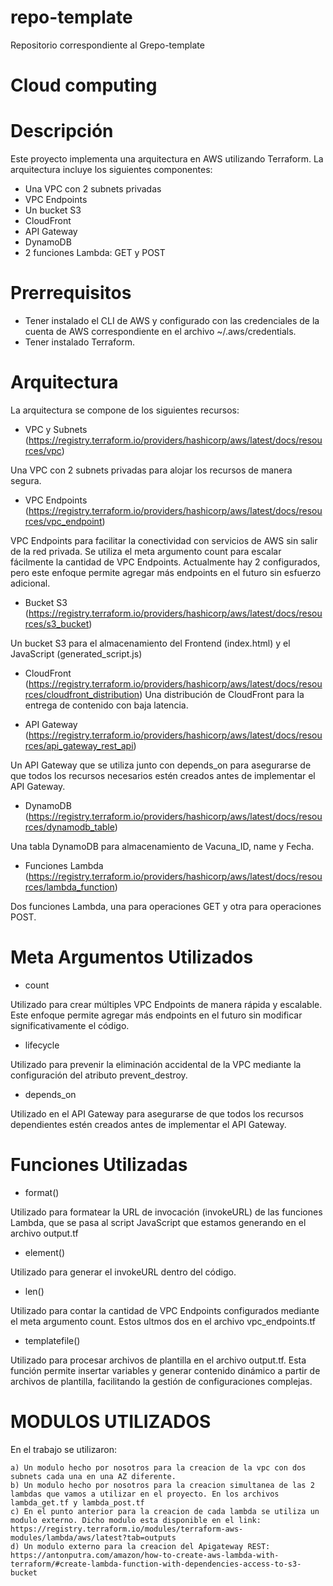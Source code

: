# repo-template
Repositorio correspondiente al Grepo-template

# Cloud computing


# Descripción #

Este proyecto implementa una arquitectura en AWS utilizando Terraform. La arquitectura incluye los siguientes componentes:

- Una VPC con 2 subnets privadas
- VPC Endpoints
- Un bucket S3
- CloudFront
- API Gateway
- DynamoDB
- 2 funciones Lambda: GET y POST

# Prerrequisitos #

- Tener instalado el CLI de AWS y configurado con las credenciales de la cuenta de AWS correspondiente en el archivo ~/.aws/credentials.
- Tener instalado Terraform.

#  Arquitectura #

La arquitectura se compone de los siguientes recursos:

- VPC y Subnets (https://registry.terraform.io/providers/hashicorp/aws/latest/docs/resources/vpc)

Una VPC con 2 subnets privadas para alojar los recursos de manera segura.

- VPC Endpoints (https://registry.terraform.io/providers/hashicorp/aws/latest/docs/resources/vpc_endpoint)

VPC Endpoints para facilitar la conectividad con servicios de AWS sin salir de la red privada. Se utiliza el meta argumento count para escalar fácilmente la cantidad de VPC Endpoints. Actualmente hay 2 configurados, pero este enfoque permite agregar más endpoints en el futuro sin esfuerzo adicional.

- Bucket S3 (https://registry.terraform.io/providers/hashicorp/aws/latest/docs/resources/s3_bucket)

Un bucket S3 para el almacenamiento del Frontend (index.html) y el JavaScript (generated_script.js)

- CloudFront (https://registry.terraform.io/providers/hashicorp/aws/latest/docs/resources/cloudfront_distribution)
Una distribución de CloudFront para la entrega de contenido con baja latencia.

- API Gateway (https://registry.terraform.io/providers/hashicorp/aws/latest/docs/resources/api_gateway_rest_api)

Un API Gateway que se utiliza junto con depends_on para asegurarse de que todos los recursos necesarios estén creados antes de implementar el API Gateway.

- DynamoDB (https://registry.terraform.io/providers/hashicorp/aws/latest/docs/resources/dynamodb_table)

Una tabla DynamoDB para almacenamiento de Vacuna_ID, name y Fecha.

- Funciones Lambda (https://registry.terraform.io/providers/hashicorp/aws/latest/docs/resources/lambda_function)

Dos funciones Lambda, una para operaciones GET y otra para operaciones POST.

# Meta Argumentos Utilizados #

   - count

Utilizado para crear múltiples VPC Endpoints de manera rápida y escalable. Este enfoque permite agregar más endpoints en el futuro sin modificar significativamente el código.

   - lifecycle

Utilizado para prevenir la eliminación accidental de la VPC mediante la configuración del atributo prevent_destroy.

   - depends_on

Utilizado en el API Gateway para asegurarse de que todos los recursos dependientes estén creados antes de implementar el API Gateway.

# Funciones Utilizadas #

   - format()

Utilizado para formatear la URL de invocación (invokeURL) de las funciones Lambda, que se pasa al script JavaScript que estamos generando en el archivo output.tf

   - element()

Utilizado para generar el invokeURL dentro del código.

   - len()

Utilizado para contar la cantidad de VPC Endpoints configurados mediante el meta argumento count. Estos ultmos dos en el archivo vpc_endpoints.tf

   - templatefile()

Utilizado para procesar archivos de plantilla en el archivo output.tf. Esta función permite insertar variables y generar contenido dinámico a partir de archivos de plantilla, facilitando la gestión de configuraciones complejas.

# MODULOS UTILIZADOS #

En el trabajo se utilizaron:

    a) Un modulo hecho por nosotros para la creacion de la vpc con dos subnets cada una en una AZ diferente.
    b) Un modulo hecho por nosotros para la creacion simultanea de las 2 lambdas que vamos a utilizar en el proyecto. En los archivos lambda_get.tf y lambda_post.tf
    c) En el punto anterior para la creacion de cada lambda se utiliza un modulo externo. Dicho modulo esta disponible en el link: https://registry.terraform.io/modules/terraform-aws-modules/lambda/aws/latest?tab=outputs 
    d) Un modulo externo para la creacion del Apigateway REST: https://antonputra.com/amazon/how-to-create-aws-lambda-with-terraform/#create-lambda-function-with-dependencies-access-to-s3-bucket